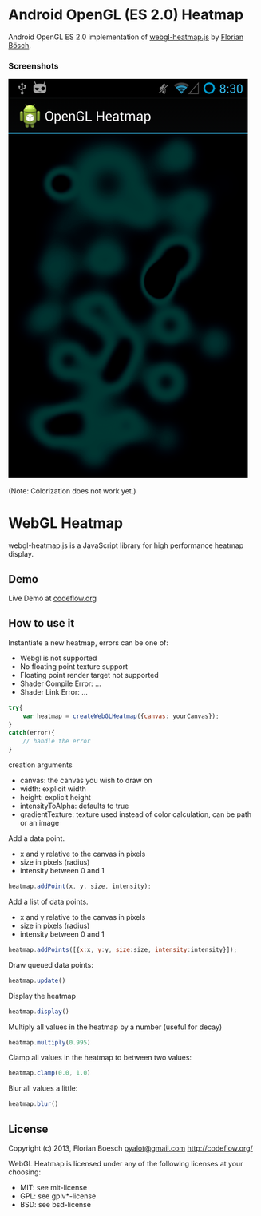 # Android OpenGL (ES 2.0) Heatmap

Android OpenGL ES 2.0 implementation of [webgl-heatmap.js](http://github.com/pyalot/webgl-heatmap) by [Florian Bösch](http://github.com/pyalot).

### Screenshots

![0.1](_screenshots/0.1.png)

(Note: Colorization does not work yet.)

WebGL Heatmap
=============

webgl-heatmap.js is a JavaScript library for high performance heatmap display.

Demo
----

Live Demo at [codeflow.org](http://codeflow.org/entries/2013/feb/04/high-performance-js-heatmaps "")  

How to use it
-------------

Instantiate a new heatmap, errors can be one of:

 * Webgl is not supported
 * No floating point texture support
 * Floating point render target not supported
 * Shader Compile Error: ...
 * Shader Link Error: ...

```javascript
try{
    var heatmap = createWebGLHeatmap({canvas: yourCanvas});
}
catch(error){
    // handle the error
}
```

creation arguments

 * canvas: the canvas you wish to draw on
 * width: explicit width
 * height: explicit height
 * intensityToAlpha: defaults to true
 * gradientTexture: texture used instead of color calculation, can be path or an image

Add a data point.

 * x and y relative to the canvas in pixels
 * size in pixels (radius)
 * intensity between 0 and 1

```javascript
heatmap.addPoint(x, y, size, intensity);
```

Add a list of data points.

 * x and y relative to the canvas in pixels
 * size in pixels (radius)
 * intensity between 0 and 1

```javascript
heatmap.addPoints([{x:x, y:y, size:size, intensity:intensity}]);
```

Draw queued data points:

```javascript
heatmap.update()
```

Display the heatmap

```javascript
heatmap.display()
```

Multiply all values in the heatmap by a number (useful for decay)

```javascript
heatmap.multiply(0.995)
```

Clamp all values in the heatmap to between two values:

```javascript
heatmap.clamp(0.0, 1.0)
```

Blur all values a little:

```javascript
heatmap.blur()
```

License
-------

Copyright (c) 2013, Florian Boesch <pyalot@gmail.com> http://codeflow.org/

WebGL Heatmap is licensed under any of the following licenses at your choosing:

 * MIT: see mit-license
 * GPL: see gplv*-license
 * BSD: see bsd-license
